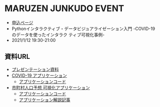 # MARUZEN JUNKUDO EVENT
- [申込ページ](https://startupmj.stores.jp/?category_id=5fc9d5f98a4572598942648a)
- Pythonインタラクティブ・データビジュアライゼーション入門 -COVID-19のデータを使ったインタラク ティブ可視化事例-
- 2021/1/12 19:30-21:00

## 資料URL
- [プレゼンテーション資料](https://www2.slideshare.net/hideogawa/dash-241188747)
- [COVID-19 アプリケーション](https://chomoku.herokuapp.com/junkudo)
    - [アプリケーションコード](https://github.com/plotly-dash-book/events/blob/main/20210112/dash/application/app.py)
- [市町村人口予想 可視化アプリケーション](https://chomoku.herokuapp.com/pyramid)
    - [アプリケーションコード](https://github.com/mazarimono/jinko-pyramid/blob/main/app.py)
    - [アプリケーション解説記事](https://qiita.com/OgawaHideyuki/items/0123c3a7821a59cfa8c9)


